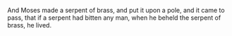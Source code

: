 And Moses made a serpent of brass, and put it upon a pole, and it came to pass, that if a serpent had bitten any man, when he beheld the serpent of brass, he lived.
